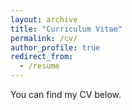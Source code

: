 ```yaml
---
layout: archive
title: "Curriculum Vitae"
permalink: /cv/
author_profile: true
redirect_from:
  - /resume
---
```


You can find my CV below.
  
<object data="Sugastti_CV_0924.pdf" width="500" height="500" type='application/pdf'/>
